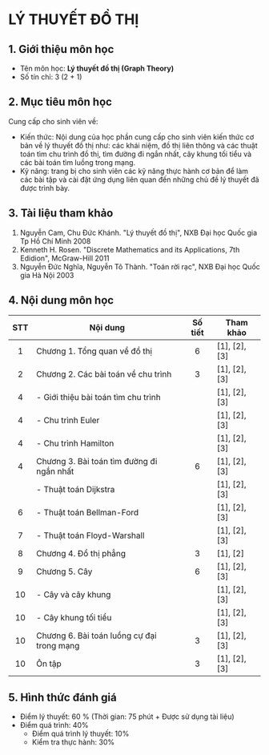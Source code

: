 # LÝ THUYẾT ĐỒ THỊ




## 1. Giới thiệu môn học

* Tên môn học: **Lý thuyết đồ thị (Graph Theory)**
* Số tín chỉ: 3 (2 + 1)

## 2. Mục tiêu môn học

Cung cấp cho sinh viên về:
* Kiến thức: Nội dung của học phần cung cấp cho sinh viên kiến thức cơ bản về lý thuyết đồ thị như: các khái niệm, đồ thị liên thông và các thuật toán tìm chu trình đồ thị, tìm đường
đi ngắn nhất, cây khung tối tiểu và các bài toán tìm luồng trong mạng.
* Kỹ năng: trang bị cho sinh viên các kỹ năng thực hành cơ bản để làm các bài tập và cài đặt ứng dụng liên quan đến những chủ đề lý thuyết đã được trình bày.

## 3. Tài liệu tham khảo

1. Nguyễn Cam, Chu Đức Khánh. "Lý thuyết đồ thị", NXB Đại học Quốc gia Tp Hồ Chí Minh 2008
2. Kenneth H. Rosen. "Discrete Mathematics and its Applications, 7th Edidion", McGraw-Hill 2011
3. Nguyễn Đức Nghĩa, Nguyễn Tô Thành. "Toán rời rạc", NXB Đại học Quốc gia Hà Nội 2003

## 4. Nội dung môn học

| STT  | Nội dung                                   | Số tiết |   Tham khảo   |
| :--: | ------------------------------------------ | :-----: | ------------- |
|  1   | Chương 1. Tổng quan về đồ thị              |    6    | [1], [2], [3] |
|  2   | Chương 2. Các bài toán về chu trình        |    3    | [1], [2], [3] |
|  4   | - Giới thiệu bài toán tìm chu trình        |         | [1], [2], [3] |
|  4   | - Chu trình Euler                          |         | [1], [2], [3] |
|  4   | - Chu trình Hamilton                       |         | [1], [2], [3] |
|  4   | Chương 3. Bài toán tìm đường đi ngắn nhất  |    6    | [1], [2], [3] |
|     | - Thuật toán Dijkstra                       |         | [1], [2], [3] |
|  6   | - Thuật toán Bellman-Ford                  |         | [1], [2], [3] |
|  7   | - Thuật toán Floyd-Warshall                |         | [1], [2], [3] |
|  8   | Chương 4. Đồ thị phẳng                     |    3    | [1], [2]      |
|  9   | Chương 5. Cây                              |    6    | [1], [2], [3] |
|  10  | - Cây và cây khung                         |         | [1], [2], [3] |
|  10  | - Cây khung tối tiểu                       |         | [1], [2], [3] |
|  10  |Chương 6. Bài toán luồng cự đại trong mạng  |    3    | [1], [2], [3] |
|  10  |Ôn tập                                      |    3    | [1], [2], [3] |

## 5. Hình thức đánh giá

* Điểm lý thuyết: 60 % (Thời gian: 75 phút + Được sử dụng tài liệu)
* Điểm quá trình: 40%
  * Điểm quá trình lý thuyết: 10%
  * Kiểm tra thực hành: 30%
